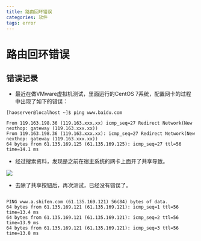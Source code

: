 ```yaml
---
title: 路由回环错误
categories: 软件
tags: error
---
```


# 路由回环错误

## 错误记录

* 最近在做VMware虚拟机测试，里面运行的CentOS 7系统，配置网卡的过程中出现了如下的错误：

```
[haoserver@localhost ~]$ ping www.baidu.com

From 119.163.198.36 (119.163.xxx.xx) icmp_seq=27 Redirect Network(New nexthop: gateway (119.163.xxx.xx))
From 119.163.198.36 (119.163.xxx.xx): icmp_seq=27 Redirect Network(New nexthop: gateway (119.163.xxx.xx))
64 bytes from 61.135.169.125 (61.135.169.125): icmp_seq=27 ttl=56 time=14.1 ms
```


* 经过搜索资料，发现是之前在宿主系统的网卡上面开了共享导致。

![](https://ws1.sinaimg.cn/large/640dde2dly1ftjra4j5ynj20ik0bzgnz.jpg)


* 去除了共享按钮后，再次测试，已经没有错误了。

```

PING www.a.shifen.com (61.135.169.121) 56(84) bytes of data.
64 bytes from 61.135.169.121 (61.135.169.121): icmp_seq=1 ttl=56 time=13.4 ms
64 bytes from 61.135.169.121 (61.135.169.121): icmp_seq=2 ttl=56 time=13.9 ms
64 bytes from 61.135.169.121 (61.135.169.121): icmp_seq=3 ttl=56 time=13.8 ms

```

